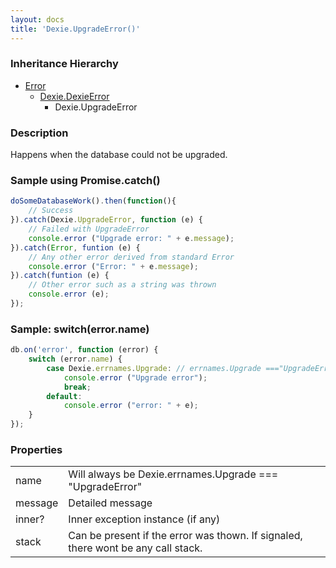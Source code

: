 ```yaml
---
layout: docs
title: 'Dexie.UpgradeError()'
---
```


### Inheritance Hierarchy

* [Error](https://developer.mozilla.org/en-US/docs/Web/JavaScript/Reference/Global_Objects/Error)
  * [Dexie.DexieError](DexieError)
    * Dexie.UpgradeError

### Description 

Happens when the database could not be upgraded.

### Sample using Promise.catch()

```javascript
doSomeDatabaseWork().then(function(){
    // Success
}).catch(Dexie.UpgradeError, function (e) {
    // Failed with UpgradeError
    console.error ("Upgrade error: " + e.message);
}).catch(Error, funtion (e) {
    // Any other error derived from standard Error
    console.error ("Error: " + e.message);
}).catch(funtion (e) {
    // Other error such as a string was thrown
    console.error (e);
});
```

### Sample: switch(error.name)
```javascript
db.on('error', function (error) {
    switch (error.name) {
        case Dexie.errnames.Upgrade: // errnames.Upgrade ==="UpgradeError"
            console.error ("Upgrade error");
            break;
        default:
            console.error ("error: " + e);
    }
});
```
### Properties

<table>
<tr><td>name</td><td>Will always be Dexie.errnames.Upgrade === "UpgradeError"</tr>
<tr><td>message</td><td>Detailed message</td></tr>
<tr><td>inner?</td><td>Inner exception instance (if any)</td></tr>
<tr><td>stack</td><td>Can be present if the error was thown. If signaled, there wont be any call stack.</td></tr>
</table>
